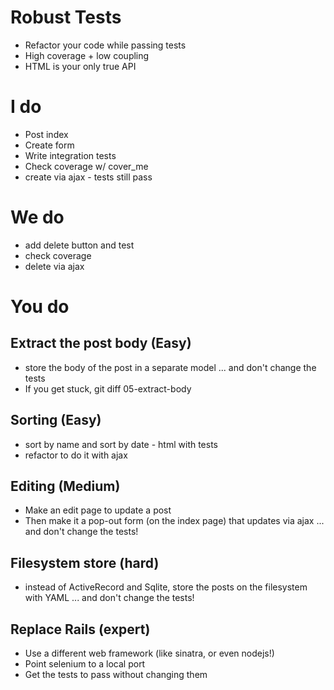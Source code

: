 # Robust Tests


* Refactor your code while passing tests
* High coverage + low coupling
* HTML is your only true API


# I do
* Post index
* Create form
* Write integration tests
* Check coverage w/ cover\_me
* create via ajax - tests still pass

# We do
* add delete button and test
* check coverage
* delete via ajax

# You do

## Extract the post body (Easy)
* store the body of the post in a separate model ... and don't change the tests
* If you get stuck, git diff 05-extract-body

## Sorting (Easy)
* sort by name and sort by date - html with tests
* refactor to do it with ajax

## Editing (Medium)
* Make an edit page to update a post
* Then make it a pop-out form (on the index page) that updates via ajax ... and don't change the tests!

## Filesystem store (hard)
* instead of ActiveRecord and Sqlite, store the posts on the filesystem with YAML ... and don't change the tests!

## Replace Rails (expert)
* Use a different web framework (like sinatra, or even nodejs!)
* Point selenium to a local port
* Get the tests to pass without changing them
